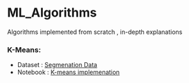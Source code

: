 # ML_Algorithms
Algorithms implemented from scratch , in-depth explanations

### K-Means:
- Dataset : [Segmenation Data](K-Means/segmentation%20data.csv)
- Notebook : [K-means implemenation](K-Means/k-means.ipynb)


